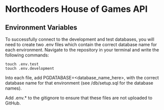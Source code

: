 # Northcoders House of Games API

## Environment Variables

To successfully connect to the development and test databases, you will need to create two .env files which contain the correct database name for each environment. Navigate to the repository in your terminal and write the following commands:

```
touch .env.test
touch .env.development
```

Into each file, add PGDATABASE=<database_name_here>, with the correct database name for that environment (see /db/setup.sql for the database names).

Add .env.\* to the gitignore to ensure that these files are not uploaded to GitHub.
